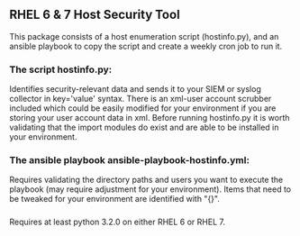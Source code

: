 ## RHEL 6 & 7 Host Security Tool
This package consists of a host enumeration script (hostinfo.py), and an ansible playbook to copy the script and create a weekly cron job to run it.
### The script hostinfo.py: 
Identifies security-relevant data and sends it to your SIEM or syslog collector in key='value' syntax. There is an xml-user account scrubber included which could be easily modified for your environment if you are storing your user account data in xml. Before running hostinfo.py it is worth validating that the import modules do exist and are able to be installed in your environment. 
### The ansible playbook ansible-playbook-hostinfo.yml:
Requires validating the directory paths and users you want to execute the playbook (may require adjustment for your environment). Items that need to be tweaked for your environment are identified with "{}". 
#####
Requires at least python 3.2.0 on either RHEL 6 or RHEL 7.
